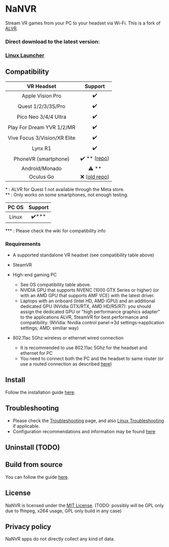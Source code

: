 <!-- <p align="center"> <img width="500" src="resources/ALVR-Grey.svg"/> </p> -->

# NaNVR

<!-- [![badge-discord][]][link-discord] [![badge-matrix][]][link-matrix] [![badge-opencollective][]][link-opencollective] -->

Stream VR games from your PC to your headset via Wi-Fi.
This is a fork of [ALVR](https://github.com/alvr-org/ALVR).

### Direct download to the latest version:
### [Linux Launcher](https://github.com/nanvr/NANVR/releases/latest/download/launcher_linux.tar.gz)

## Compatibility

|          VR Headset          |                                        Support                                         |
| :--------------------------: | :------------------------------------------------------------------------------------: |
|       Apple Vision Pro       |    :heavy_check_mark:     |
|      Quest 1/2/3/3S/Pro      | :heavy_check_mark: |
|     Pico Neo 3/4/4 Ultra     |                                   :heavy_check_mark:                                   |
|    Play For Dream YVR 1/2/MR |                                   :heavy_check_mark:                                   |
| Vive Focus 3/Vision/XR Elite |                                   :heavy_check_mark:                                   |
|           Lynx R1            |                                   :heavy_check_mark:                                   |
|     PhoneVR (smartphone)     |     :heavy_check_mark: ** ([repo](https://github.com/PhoneVR-Developers/PhoneVR))      |
|        Android/Monado        |                                      :warning: **                                      |
|          Oculus Go           |                 :x: ([old repo](https://github.com/polygraphene/ALVR))                 |

\* : ALVR for Quest 1 not available through the Meta store.  
\** : Only works on some smartphones, not enough testing.  

|     PC OS      |                                    Support                                    |
| :------------: | :---------------------------------------------------------------------------: |
|     Linux      |                             :heavy_check_mark:***                             |

\*** : Please check the wiki for compatibility info

### Requirements

-   A supported standalone VR headset (see compatibility table above)

-   SteamVR

-   High-end gaming PC
    -   See OS compatibility table above.
    -   NVIDIA GPU that supports NVENC (1000 GTX Series or higher) (or with an AMD GPU that supports AMF VCE) with the latest driver.
    -   Laptops with an onboard (Intel HD, AMD iGPU) and an additional dedicated GPU (NVidia GTX/RTX, AMD HD/R5/R7): you should assign the dedicated GPU or "high performance graphics adapter" to the applications ALVR, SteamVR for best performance and compatibility. (NVidia: Nvidia control panel->3d settings->application settings; AMD: similiar way)

-   802.11ac 5Ghz wireless or ethernet wired connection
    -   It is recommended to use 802.11ac 5Ghz for the headset and ethernet for PC
    -   You need to connect both the PC and the headset to same router (or use a routed connection as described [here](https://github.com/nanvr/NANVR/wiki/ALVR-v14-and-Above))

## Install

Follow the installation guide [here](https://github.com/nanvr/NANVR/wiki/Installation-guide).

## Troubleshooting

-   Please check the [Troubleshooting](https://github.com/nanvr/NANVR/wiki/Troubleshooting) page, and also [Linux Troubleshooting](https://github.com/nanvr/NANVR/wiki/Linux-Troubleshooting) if applicable.
-   Configuration recommendations and information may be found [here](https://github.com/nanvr/NANVR/wiki/Information-and-Recommendations)

## Uninstall (TODO)

## Build from source

You can follow the guide [here](https://github.com/nanvr/NANVR/wiki/Building-From-Source).

## License

NaNVR is licensed under the [MIT License](LICENSE). (TODO: possibly will be GPL only due to ffmpeg, x264 usage, GPL only build in any case)

## Privacy policy

NaNVR apps do not directly collect any kind of data.

<!-- ## Donate

If you want to support this project you can make a donation to our [Open Source Collective account](https://opencollective.com/alvr).

[badge-discord]: https://img.shields.io/discord/720612397580025886?style=for-the-badge&logo=discord&color=5865F2 "Join us on Discord"
[link-discord]: https://discord.gg/ALVR
[badge-matrix]: https://img.shields.io/static/v1?label=chat&message=%23alvr&style=for-the-badge&logo=matrix&color=blueviolet "Join us on Matrix"
[link-matrix]: https://matrix.to/#/#alvr:ckie.dev?via=ckie.dev
[badge-opencollective]: https://img.shields.io/opencollective/all/alvr?style=for-the-badge&logo=opencollective&color=79a3e6 "Donate"
[link-opencollective]: https://opencollective.com/alvr -->
